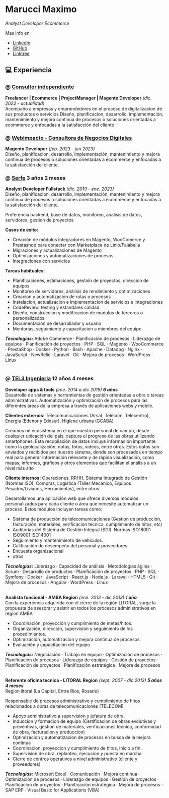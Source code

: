 # Marucci Maximo
_Analyst Developer Ecommerce_ <br>

Mas info en 
- [LinkedIn](https://www.linkedin.com/in/marucci-maximo/)
- [GitHub](https://github.com/mmaximo33/EFDE)
- [Linktree](https://linktr.ee/marucci.maximo)

## 💻 Experiencia 

### @ [Consultor independiente](https://www.linkedin.com/in/marucci-maximo/) 
**Freelancer | Ecommerce | ProjectManager | Magento Developer**  _(dic. 2022 - actualidad)_ <br>
Acompaño a empresas y emprendedores en el proceso de digitalizacion de sus productos o servicios
Diseño, planificacion, desarrollo, implementación, mantenimiento y mejora continua de procesos o soluciones orientadas a ecommerce y enfocadas a la satisfacción del cliente 



### @ [WebImpacto - Consultora de Negocios Digitales](https://www.linkedin.com/company/webimpacto-consulting-sl) 
**Magento Developer**  _(feb. 2023 - jun 2023)_ <br>
Diseño, planificacion, desarrollo, implementación, mantenimiento y mejora continua de procesos o soluciones orientadas a ecommerce y enfocadas a la satisfacción del cliente. 


### @ [Serfe](https://www.linkedin.com/company/serfe-com/) **3 años 2 meses**
**Analyst Developer Fullstack**  _(dic. 2019 - ene. 2023)_ <br>
Diseño, planificacion, desarrollo, implementación, mantenimiento y mejora continua de procesos o soluciones orientadas a ecommerce y enfocadas a la satisfacción del cliente.

Preferencia backend, base de datos, monitoreo, analisis de datos, servidores, gestion de proyectos

**Casos de exito:**
  - Creación de módulos integradores en Magento, WooComerce y Prestashop para conectar con Marketplace de Linio/Falabella
  - Migraciones y actualizaciones de Magento
  - Optimizaciones y automatizaciones de procesos.
  - Integraciones con servicios

**Tareas habituales:**
  - Planificaciones, estimaciones, gestión de proyectos, direccion de equipos
  - Monitoreo de servidores, análisis de rendimiento y optimizaciones
  - Creacion y automatizacion de rutas o procesos
  - Instalacion, actualizacion e implementacion de servicios e integraciones
  - CodeReview, testing y estandares calidad
  - Diseño, construccion y modificacion de modulos de terceros o personalizados
  - Documentación de desarrollador y usuario
  - Mentorias, seguimiento y capacitacion a miembros del equipo

**_Tecnologias:_** Adobe Commerce · Planificación de procesos · Liderazgo de equipos · Planificación de proyectos · PHP · SQL · Magento · WooCommerce · PrestaShop · Docker · Python · Bash · Apache · Datadog · Nginx · JavaScript · NewRelic · Laravel · Git · Mejora de procesos · WordPress · Linux
<br><br>

### @ [TEL3 Ingenieria](https://www.linkedin.com/company/tel-3-sa/) **12 años 4 meses**
**Developer apps & tools** _(ene. 2014 a dic 2019) **6 años**_ <br>
Desarrollo de sistemas y herramientas de gestión orientadas a obra o tareas administrativas. Automatización y optimización de procesos para las diferentes áreas de la empresa a través de aplicaciones webs y mobile.

**Clientes externos:** Telecomunicaciones (Arsat, Telecom, Telecentro), Energía (Edenor y Edesur), Higiene urbana (GCABA)

Creamos un ecosistema en el que nuestro personal de campo, desde cualquier ubicación del país, captura el progreso de las obras utilizando smartphones. Esta recopilación de datos incluye información importante como la geolocalización, notas, fotos, videos, entre otros. Estos datos son enviados y recibidos por nuestro sistema, donde son procesados en tiempo real para generar información relevante y de rápida visualización, como mapas, informes, gráficos y otros elementos que facilitan el análisis a un nivel más alto 

**Cliente internos:** Operaciones, RRHH, Sistema Integrado de Gestión (Normas ISO), Compras, Logística (Taller Mecánico, Equipos Pesados/Livianos, Herramientas), entre otros.

Desarrollamos una aplicación web que ofrece diversos módulos personalizados para cada cliente o área que necesite automatizar un proceso. Estos módulos incluyen tareas como:
  - Sistema de producción de telecomunicaciones (Gestion de producción, facturación, materiales, verificacion tecnica, cumplimiento de hitos, etc)
  - Auditorías del Sistema de Gestión Integral (SGI). Normas ISO18001 ISO9001 ISO14001
  - Seguimiento y mantenimiento de vehículos.
  - Calificación de desempeño del personal y proveedores
  - Encuesta organizacional
  - otros

**_Tecnologias:_** Liderazgo · Capacidad de análisis · Metodologías ágiles · Scrum · Desarrollo de productos · Planificación de proyectos · PHP · SQL · Symfony · Docker · JavaScript · React.js · Node.js · Laravel · HTML5 · Git · Mejora de procesos · Angular · WordPress · Linux
<br><br>

**Analista funcional - AMBA Region** _(ene. 2013 - dic 2013) **1 año**_ <br>
Con la experiencia adquirida con el cierre de la región LITORAL, surge la
propuesta de asesorar y asistir en todos los procesos administrativos en
region AMBA

  - Coordinación, proyección y cumplimiento de metas/hitos.
  - Organización, dirección, supervisión y seguimiento de los procedimientos.
  - Optimización, automatizacion y mejora continua de procesos.
  - Evaluación y capacitación del equipo

**_Tecnologias:_** Negociación · Trabajo en equipo · Optimización de procesos · Planificación de procesos · Liderazgo de equipos · Gestión de proyectos · Planificación de proyectos · Planificación estratégica · Mejora de procesos
<br><br>

**Referente oficina tecnica - LITORAL Region** _(sept. 2007 - dic 2012) **5 años 4 meses**_ <br>
Region litoral (La Capital, Entre Rios, Rosario)

Responsable de procesos administrativo y cumplimiento de hitos relacionados a obras de telecomunicaciones (TELECOM)

  - Apoyo administrativo a supervision y jefatura de obra.
  - Induccion y formacion de equipo (Certificacion de obras evolutivas y preventivas, gestion de materiales, verificaciones tecnica, conformidad de obra, facturacion y produccion)
  - Optimizacion y automatizacion de procesos en busca de la mejora continua
  - Coordinacion, proyeccion y cumplimiento de hitos, inicio a fin.
  - Supervision de obra, replanteo, ejecucion y puesta en marcha
  - Cierre de centros operativos a nivel administrativo (cliente y proveedores)

**_Tecnologias:_** Microsoft Excel · Comunicación · Mejora continua · Optimización de procesos · Liderazgo de equipos · Gestión de proyectos · Planificación de proyectos · Planificación estratégica · Mejora de procesos · SAP ERP · Visual Basic for Applications (VBA)

